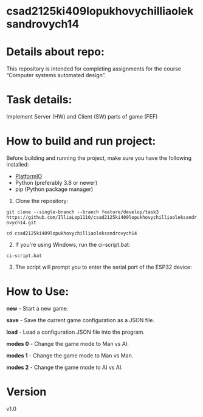 # csad2125ki409lopukhovychilliaoleksandrovych14

# Details about repo:
This repository is intended for completing assignments for the course “Computer systems automated design”.

# Task details:
Implement Server (HW) and Client (SW) parts of game (FEF) 

# How to build and run project:
Before building and running the project, make sure you have the following installed:

- [PlatformIO](https://platformio.org/install)
- Python (preferably 3.8 or newer)
- pip (Python package manager)

1. Clone the repository:

```git clone --single-branch --branch feature/develop/task3 https://github.com/IlliaLop1110/csad2125ki409lopukhovychilliaoleksandrovych14.git```

```cd csad2125ki409lopukhovychilliaoleksandrovych14```

2. If you're using Windows, run the ci-script.bat:

```ci-script.bat```

3. The script will prompt you to enter the serial port of the ESP32 device:

# How to Use:

**new** - Start a new game.

**save** - Save the current game configuration as a JSON file.

**load** - Load a configuration JSON file into the program.

**modes 0** - Change the game mode to Man vs AI.

**modes 1** - Change the game mode to Man vs Man.

**modes 2** - Change the game mode to AI vs AI.

# Version
v1.0